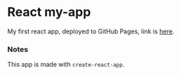 # React my-app
My first react app, deployed to GitHub Pages, link is [here](https://hedyhyry.github.io/react-myapp/).

### Notes
This app is made with `create-react-app`.
